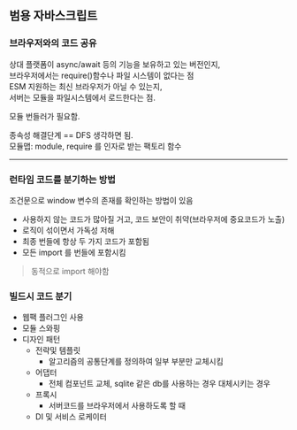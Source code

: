 ## 범용 자바스크립트

### 브라우저와의 코드 공유

상대 플랫폼이 async/await 등의 기능을 보유하고 있는 버전인지,  
브라우저에서는 require()함수나 파일 시스템이 없다는 점  
ESM 지원하는 최신 브라우저가 아닐 수 있는지,  
서버는 모듈을 파일시스템에서 로드한다는 점.  

모듈 번들러가 필요함.

종속성 해결단계 == DFS 생각하면 됨.  
모듈맵: module, require 를 인자로 받는 팩토리 함수  

---

### 런타임 코드를 분기하는 방법

조건문으로 window 변수의 존재를 확인하는 방법이 있음  
- 사용하지 않는 코드가 많아질 거고, 코드 보안이 취약(브라우저에 중요코드가 노출)
- 로직이 섞이면서 가독성 저해
- 최종 번들에 항상 두 가지 코드가 포함됨
- 모든 import 를 번들에 포함시킴

> 동적으로 import 해야함

### 빌드시 코드 분기

- 웹팩 플러그인 사용
- 모듈 스와핑
- 디자인 패턴
  - 전략및 템플릿
    - 알고리즘의 공통단계를 정의하여 일부 부분만 교체시킴
  - 어댑터
    - 전체 컴포넌트 교체, sqlite 같은 db를 사용하는 경우 대체시키는 경우
  - 프록시
    - 서버코드를 브라우저에서 사용하도록 할 때
  - DI 및 서비스 로케이터